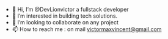- 👋 Hi, I’m @DevLionvictor a fullstack developer
- 👀 I’m interested in building tech solutions.
- 💞️ I’m looking to collaborate on any project
- 📫 How to reach me : on mail victormaxvincent@gmail.com

<!---
DevLionvictor/DevLionvictor is a ✨ special ✨ repository because its `README.md` (this file) appears on your GitHub profile.
You can click the Preview link to take a look at your changes.
--->
